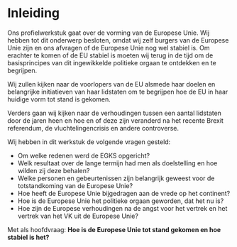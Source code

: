 # Inleiding

Ons profielwerkstuk gaat over de vorming van de Europese Unie. Wij hebben tot dit onderwerp besloten, omdat wij zelf burgers van de Europese Unie zijn en ons afvragen of de Europese Unie nog wel stabiel is. Om erachter te komen of de EU stabiel is moeten wij terug in de tijd om de basisprincipes van dit ingewikkelde politieke orgaan te ontdekken en te begrijpen.

Wij zullen kijken naar de voorlopers van de EU alsmede haar doelen en belangrijke initiatieven van haar lidstaten om te begrijpen hoe de EU in haar huidige vorm tot stand is gekomen.

Verders gaan wij kijken naar de verhoudingen tussen een aantal lidstaten door de jaren heen en hoe en of deze zijn veranderd na het recente Brexit referendum, de vluchtelingencrisis en andere controverse.

Wij hebben in dit werkstuk de volgende vragen gesteld:

- Om welke redenen werd de EGKS opgericht?
- Welk resultaat over de lange termijn had men als doelstelling en hoe wilden zij deze behalen?
- Welke personen en gebeurtenissen zijn belangrijk geweest voor de totstandkoming van de Europese Unie?
- Hoe heeft de Europese Unie bijgedragen aan de vrede op het continent?
- Hoe is de Europese Unie het politieke orgaan geworden, dat het nu is?
- Hoe zijn de Europese verhoudingen na de angst voor het vertrek en het vertrek van het VK uit de Europese Unie?

Met als hoofdvraag: __Hoe is de Europese Unie tot stand gekomen en hoe stabiel is het?__

